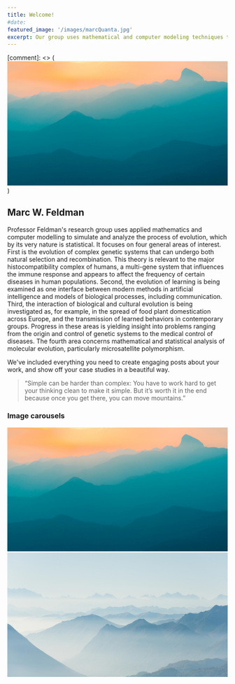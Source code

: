 ```yaml
---
title: Welcome!
#date:
featured_image: '/images/marcQuanta.jpg'
excerpt: Our group uses mathematical and computer modeling techniques to study problems in evolutionary biology.
---
```


[comment]: <> (![](/images/demo/demo-landscape.jpg))

## Marc W. Feldman

Professor Feldman's research group uses applied mathematics and computer modelling to simulate and analyze the process of evolution, which by its very nature is statistical. It focuses on four general areas of interest. First is the evolution of complex genetic systems that can undergo both natural selection and recombination. This theory is relevant to the major histocompatibility complex of humans, a multi-gene system that influences the immune response and appears to affect the frequency of certain diseases in human populations. Second, the evolution of learning is being examined as one interface between modern methods in artificial intelligence and models of biological processes, including communication. Third, the interaction of biological and cultural evolution is being investigated as, for example, in the spread of food plant domestication across Europe, and the transmission of learned behaviors in contemporary groups. Progress in these areas is yielding insight into problems ranging from the origin and control of genetic systems to the medical control of diseases. The fourth area concerns mathematical and statistical analysis of molecular evolution, particularly microsatellite polymorphism.

We've included everything you need to create engaging posts about your work, and show off your case studies in a beautiful way.

> “Simple can be harder than complex: You have to work hard to get your thinking clean to make it simple. But it’s worth it in the end because once you get there, you can move mountains.”

### Image carousels

<div class="gallery" data-columns="1">
	<img src="/images/demo/demo-landscape.jpg">
	<img src="/images/demo/demo-landscape-2.jpg">
</div>